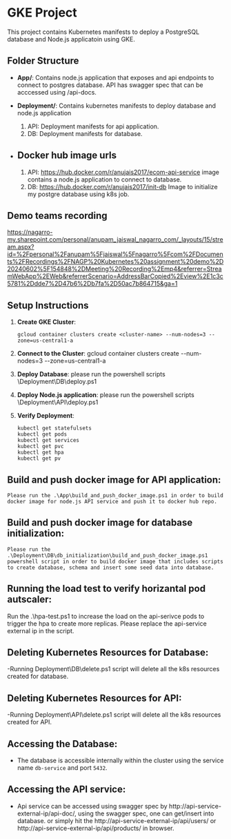 # GKE Project

This project contains Kubernetes manifests to deploy a PostgreSQL database and Node.js applicatoin using GKE.

## Folder Structure

- **App/**: Contains node.js application that exposes and api endpoints to connect to postgres database. API has swagger spec that can be acccessed using /api-docs.
- **Deployment/**: Contains kubernetes manifests to deploy database and node.js application
    1. API: Deployment manifests for api application.
    2. DB: Deployment manifests for database.


- ## Docker hub image urls
  1. API: https://hub.docker.com/r/anujais2017/ecom-api-service image contains a node.js application to connect to database.
  2. DB: https://hub.docker.com/r/anujais2017/init-db  Image to initialize my postgre database using k8s job.

 ## Demo teams recording
  https://nagarro-my.sharepoint.com/personal/anupam_jaiswal_nagarro_com/_layouts/15/stream.aspx?id=%2Fpersonal%2Fanupam%5Fjaiswal%5Fnagarro%5Fcom%2FDocuments%2FRecordings%2FNAGP%20Kubernetes%20assignment%20demo%2D20240602%5F154848%2DMeeting%20Recording%2Emp4&referrer=StreamWebApp%2EWeb&referrerScenario=AddressBarCopied%2Eview%2E1c3c5781%2Ddde7%2D47b6%2Db7fa%2D50ac7b864715&ga=1

## Setup Instructions

1. **Create GKE Cluster**:
    ```
    gcloud container clusters create <cluster-name> --num-nodes=3 --zone=us-central1-a
    ```
2. **Connect to the Cluster**:
    gcloud container clusters create <cluster-name> --num-nodes=3 --zone=us-central1-a

3. **Deploy Database**: please run the powershell scripts \Deployment\DB\deploy.ps1

4. **Deploy Node.js application**: please run the powershell scripts \Deployment\API\deploy.ps1

5. **Verify Deployment**:
    ```
    kubectl get statefulsets
    kubectl get pods
    kubectl get services
    kubectl get pvc
    kubectl get hpa
    kubectl get pv
    ```

## Build and push docker image for API application:
    Please run the .\App\build_and_push_docker_image.ps1 in order to build docker image for node.js API service and push it to docker hub repo.

## Build and push docker image for database initialization:
    Please run the .\Deployment\DB\db_initialization\build_and_push_docker_image.ps1 powershell script in order to build docker image that includes scripts to create database, schema and insert some seed data into database.

## Running the load test to verify horizantal pod autscaler:
Run the .\hpa-test.ps1 to increase the load on the api-serivce pods to trigger the hpa to create more replicas. Please replace the api-service external ip in the script.

## Deleting Kubernetes Resources for Database: 
 -Running Deployment\DB\delete.ps1 script will delete all the k8s resources created for database.

## Deleting Kubernetes Resources for API: 
 -Running Deployment\API\delete.ps1 script will delete all the k8s resources created for API.

## Accessing the Database:
- The database is accessible internally within the cluster using the service name `db-service` and port `5432`.

## Accessing the API service:
- Api service can be accessed using swagger spec by http://api-service-external-ip/api-doc/, using the swagger spec, one can get/insert into database. or simply hit the http://api-service-external-ip/api/users/ or http://api-service-external-ip/api/products/ in browser.
